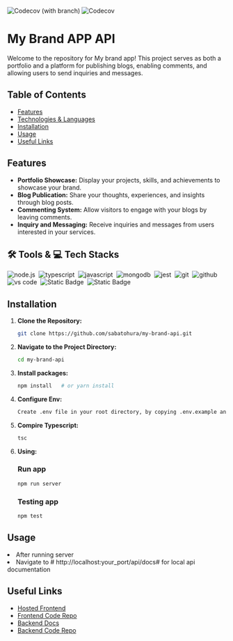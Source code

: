 ![Codecov (with branch)](https://img.shields.io/codecov/c/github/sabatohura/my-brand-api/main?logo=circleci)
![Codecov](https://img.shields.io/codecov/c/github/sabatohura/my-brand-api?logo=circleci)

# My Brand APP API

Welcome to the repository for My brand app! This project serves as both a portfolio and a platform for publishing blogs, enabling comments, and allowing users to send inquiries and messages.

## Table of Contents

- [Features](#features)
- [Technologies & Languages](#technologies)
- [Installation](#installation)
- [Usage](#usage)
- [Useful Links](#links)

## Features

- **Portfolio Showcase:** Display your projects, skills, and achievements to showcase your brand.
- **Blog Publication:** Share your thoughts, experiences, and insights through blog posts.
- **Commenting System:** Allow visitors to engage with your blogs by leaving comments.
- **Inquiry and Messaging:** Receive inquiries and messages from users interested in your services.

## 🛠 Tools & 💻 Tech Stacks

<img alt="node.js" src="https://img.shields.io/badge/node.js-90C53F.svg?&style=for-the-badge&logo=node.js&logoColor=fff" />&nbsp;
<img alt="typescript" src="https://img.shields.io/badge/typescript-007ACC.svg?&style=for-the-badge&logo=typescript&logoColor=fff" />&nbsp;
<img alt="javascript" src="https://img.shields.io/badge/javascript-F7DF1E.svg?&style=for-the-badge&logo=javascript&logoColor=fff" />&nbsp;
<img alt="mongodb" src="https://img.shields.io/badge/mongodb-26A944.svg?&style=for-the-badge&logo=mongodb&logoColor=fff" />&nbsp;
<img alt="jest" src="https://img.shields.io/badge/jest-C21325.svg?&style=for-the-badge&logo=jest&logoColor=fff" />&nbsp;
<img alt="git" src="https://img.shields.io/badge/git-F05033.svg?&style=for-the-badge&logo=git&logoColor=fff" />&nbsp;
<img alt="github" src="https://img.shields.io/badge/github-000.svg?&style=for-the-badge&logo=github&logoColor=fff" />&nbsp;
<img alt="vs code" src="https://img.shields.io/badge/vs code-007ACC.svg?&style=for-the-badge&logo=visual-studio-code&logoColor=fff" />&nbsp;
<img alt="Static Badge" src="https://img.shields.io/badge/express-js?style=for-the-badge&logo=express&logoColor=black">&nbsp;
<img alt="Static Badge" src="https://img.shields.io/badge/swagger-js?style=for-the-badge&logo=express&logoColor=black&color=red">&nbsp;

## Installation

1.  **Clone the Repository:**

    ```bash
    git clone https://github.com/sabatohura/my-brand-api.git
    ```

2.  **Navigate to the Project Directory:**
    ```bash
    cd my-brand-api
    ```
3.  **Install packages:**
    ```bash
    npm install   # or yarn install
    ```
4.  **Configure Env:**
    ```bash
    Create .env file in your root directory, by copying .env.example and place your # values
    ```
5.  **Compire Typescript:**
    ```bash
    tsc
    ```
6.  **Using:**
    ### Run app
    ```bash
    npm run server
    ```
    ### Testing app
    ```bash
    npm test
    ```

## Usage

<li>After running server</li>
<li>Navigate to # http://localhost:your_port/api/docs# for local api documentation </li>

## Useful Links

- [Hosted Frontend](https://sabatohura.github.io/my-brand/)
- [Frontend Code Repo](https://github.com/sabatohura/my-brand.git)
- [Backend Docs](https://my-brand-api-04bc.onrender.com/api/docs)
- [Backend Code Repo](https://github.com/sabatohura/my-brand-api.git)
